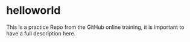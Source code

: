# helloworld
This is a practice Repo from the GitHub online training, it is important to have a full description here.
